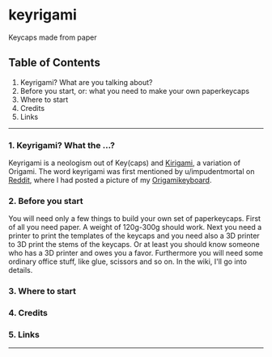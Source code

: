 # keyrigami

Keycaps made from paper

## Table of Contents

1. Keyrigami? What are you talking about?
2. Before you start, or: what you need to make your own paperkeycaps
3. Where to start
4. Credits
5. Links
---

### 1. Keyrigami? What the ...?
Keyrigami is a neologism out of Key(caps) and [Kirigami][1], a variation of Origami. The word keyrigami was first mentioned by u/impudentmortal on [Reddit][2], where I had posted a picture of my [Origamikeyboard][3].

### 2. Before you start 
You will need only a few things to build your own set of paperkeycaps. First of all you need paper. A weight of 120g-300g should work. Next you need a printer to print the templates of the keycaps and you need also a 3D printer to 3D print the stems of the keycaps. Or at least you should know someone who has a 3D printer and owes you a favor. Furthermore you will need some ordinary office stuff, like glue, scissors and so on. In the wiki, I'll go into details. 

### 3. Where to start

### 4. Credits

### 5. Links



---

[1]: https://en.wikipedia.org/wiki/kirigami
[2]: https://www.reddit.com/r/MechanicalKeyboards/comments/7fm4t6/origamikeyboard/dqdek10/
[3]: https://www.reddit.com/r/MechanicalKeyboards/comments/7fm4t6/origamikeyboard/
[4]: https://olkb.com
[5]: http://qmk.fm/
